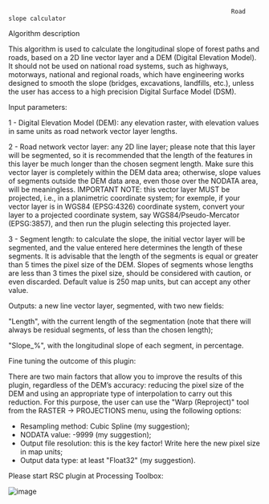                                                                   Road slope calculator

Algorithm description

This algorithm is used to calculate the longitudinal slope of forest paths and roads, based on a 2D line vector layer and a DEM (Digital Elevation Model). 
It should not be used on national road systems, such as highways, motorways, national and regional roads, which have engineering works designed to smooth the slope (bridges, excavations, landfills, etc.), unless the user has access to a high precision Digital Surface Model (DSM).

Input parameters: 


1 - Digital Elevation Model (DEM): any elevation raster, with elevation values in same units as road network vector layer lengths.

2 - Road network vector layer: any 2D line layer; please note that this layer will be segmented, so it is recommended that the length of the features in this layer be much longer than the chosen segment length. Make sure this vector layer is completely within the DEM data area; otherwise, slope values of segments outside the DEM data area, even those over the NODATA area, will be meaningless. IMPORTANT NOTE: this vector layer MUST be projected, i.e., in a planimetric coordinate system; for exemple, if your vector layer is in WGS84 (EPSG:4326) coordinate system, convert your layer to a projected coordinate system, say WGS84/Pseudo-Mercator (EPSG:3857), and then run the plugin selecting this projected layer.

3 - Segment length: to calculate the slope, the initial vector layer will be segmented, and the value entered here determines the length of these segments. It is advisable that the length of the segments is equal or greater than 5 times the pixel size of the DEM. Slopes of segments whose lengths are less than 3 times the pixel size, should be considered with caution, or even discarded. Default value is 250 map units, but can accept any other value.

Outputs: a new line vector layer, segmented, with two new fields:

  "Length", with the current length of the segmentation (note that there will always be residual segments, of less than the chosen length); 

  "Slope_%", with the longitudinal slope of each segment, in percentage.
 
Fine tuning the outcome of this plugin:

There are two main factors that allow you to improve the results of this plugin, regardless of the DEM’s accuracy: reducing the pixel size of the DEM and using an appropriate type of interpolation to carry out this reduction.
For this purpose, the user can use the "Warp (Reproject)" tool from the RASTER -> PROJECTIONS menu, using the following options:
- Resampling method: Cubic Spline (my suggestion);
- NODATA value: -9999 (my suggestion);
- Output file resolution: this is the key factor! Write here the new pixel size in map units;
- Output data type: at least "Float32" (my suggestion).
 
Please start RSC plugin at Processing Toolbox:


![image](https://user-images.githubusercontent.com/37844852/110529357-12840080-8111-11eb-97d1-54c622a5cb07.png)
